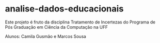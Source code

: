# analise-dados-educacionais
Este projeto é fruto da disciplina Tratamento de Incertezas do Programa de Pós Graduação em Ciência da Computação na UFF

Alunos: Camila Gusmão e Marcos Sousa
